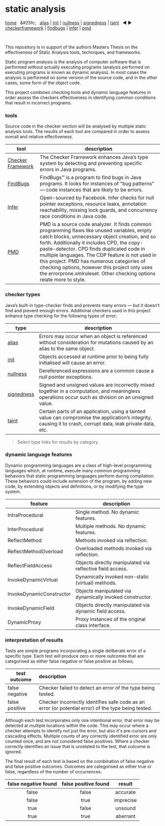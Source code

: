 # static analysis

[home]() &nbsp; &#25fc; &nbsp; [alias](https://github.com/michaelemery/staticanalysis/blob/master/results/alias/README.md) | [init](https://github.com/michaelemery/staticanalysis/blob/master/results/init/README.md) | [nullness](https://github.com/michaelemery/staticanalysis/blob/master/results/nullness/README.md) | [signedness](https://github.com/michaelemery/staticanalysis/blob/master/results/signedness/README.md) | [taint](https://github.com/michaelemery/staticanalysis/blob/master/results/taint/README.md) &nbsp; &#x25c0; &#x25b6; &nbsp; [checkerframework](https://github.com/michaelemery/staticanalysis/blob/master/results/tool/checkerframework.md) | [findbugs](https://github.com/michaelemery/staticanalysis/blob/master/results/tool/findbugs.md) | [infer](https://github.com/michaelemery/staticanalysis/blob/master/results/tool/infer.md) | [pmd](https://github.com/michaelemery/staticanalysis/blob/master/results/tool/pmd.md)

<br>

This repository is in support of the authors Masters Thesis on the effectiveness of Static Analysis tools, techniques, and frameworks.

Static program analysis is the analysis of computer software that is performed without actually executing programs (analysis performed on executing programs is known as dynamic analysis). In most cases the analysis is performed on some version of the source code, and in the other cases, some form of the object code.

This project combines checking tools and dynamic language features in order assess the checkers effectiveness in identifying common conditions that result in incorrect programs.

### tools

Source code in the checker section will be analysed by multiple static analysis tools. The results 
of each tool are compared in order to assess overall and relative effectiveness.

| tool | description |
| --- | --- |
| [Checker Framework](https://github.com/michaelemery/staticanalysis#checker-framework) | The Checker Framework enhances Java’s type system by detecting and preventing specific errors in Java programs. |
| [FindBugs](https://github.com/michaelemery/staticanalysis#findbugs) | FindBugs™ is a program to find bugs in Java programs. It looks for instances of "bug patterns" — code instances that are likely to be errors. |
| [Infer](https://github.com/michaelemery/staticanalysis#infer) | Open-sourced by Facebook. Infer checks for null pointer exceptions, resource leaks, annotation reachability, missing lock guards, and concurrency race conditions in Java code. |
| [PMD](https://github.com/michaelemery/staticanalysis#pmd) | PMD is a source code analyzer. It finds common programming flaws like unused variables, empty catch blocks, unnecessary object creation, and so forth. Additionally it includes CPD, the copy-paste-detector. CPD finds duplicated code in multiple languages. The CDP feature is not used in this project. PMD has numerous categories of checking options, however this project only uses the errorprone.xmlruleset. Other checking options relate more to style. |

### checker types

 Java’s built-in type-checker finds and prevents many errors — but it doesn’t find and prevent enough errors. Additional checkers used in this project enhance type checking for the following types of error;

| type | description |
| --- | --- |
| [alias](https://github.com/michaelemery/staticanalysis/tree/master/src/aliasing) | Errors may occur when an object is referenced without consideration for mutations caused by an alias to the same object. |
| [init](https://github.com/michaelemery/staticanalysis/tree/master/src/init)| Objects accessed at runtime prior to being fully initialised will cause an error. |
| [nullness](https://github.com/michaelemery/staticanalysis/tree/master/src/nullness)| Dereferenced expressions are a common cause a null pointer exceptions. |
| [signedness](https://github.com/michaelemery/staticanalysis/tree/master/src/signedness)|Signed and unsigned values are incorrectly mixed together in a computation, and meaningless operations occur such as division on an unsigned value. |
| [taint](https://github.com/michaelemery/staticanalysis/tree/master/src/taint) | Certain parts of an application, using a tainted value can compromise the application’s integrity, causing it to crash, corrupt data, leak private data, etc. |

> Select type links for results by category.

### dynamic language features

Dynamic programming languages are a class of high-level programming languages which, at runtime, execute many common programming behaviors that static programming languages perform during compilation. These behaviors could include extension of the program, by adding new code, by extending objects and definitions, or by modifying the type system. 

| feature | description |
| --- | --- |
| IntraProcedural | Single method. No dynamic features. |
| InterProcedural | Multiple methods. No dynamic features. |
| ReflectMethod | Methods invoked via reflection. |
| ReflectMethodOverload | Overloaded methods invoked via reflection. |
| ReflectFieldAccess | Objects directly manipulated via reflective field access. |
| InvokeDynamicVirtual | Dynamically invoked non-static (virtual) methods. |
| InvokeDynamicConstructor | Objects manipulated via dynamically invoked constructor. |
| InvokeDynamicField | Objects directly manipulated via dynamic field access. |
| DynamicProxy | Proxy instances of the original class interface. |

### interpretation of results

Tests are simple programs incorporating a single deliberate error of a specific type. Each test will produce zero or more outcomes that are categorised as either false negative or false positive as follows;
 
 | test outcome| description |
 | --- | :--- |
 | false negative | Checker failed to detect an error of the type being tested. | 
 | false positive |Checker incorrectly identifies safe code as an error (or potential error) of the type being tested. |
 
Although each test incorporates only one intentional error, that error may be detected at multiple locations within the code. This may occur where a checker attempts to identify not just the error, but also it's pre-cursors and cascading effects. Multiple counts of any correctly identified error are only counted once, and are not considered false positives. Where a checker correctly identifies an issue that is unrelated to the test, that outcome is ignored. 

The final result of each test is based on the combination of false negative and false positive outcomes. Outcomes are categorised as either true or false, regardless of the number of occurrences.   

| false negative found | false positive found | result | 
| :---: | :---: | :---: |
| false | false |accurate | 
| false | true | imprecise |
| true | false | unsound |
| true | true | aberrant |

